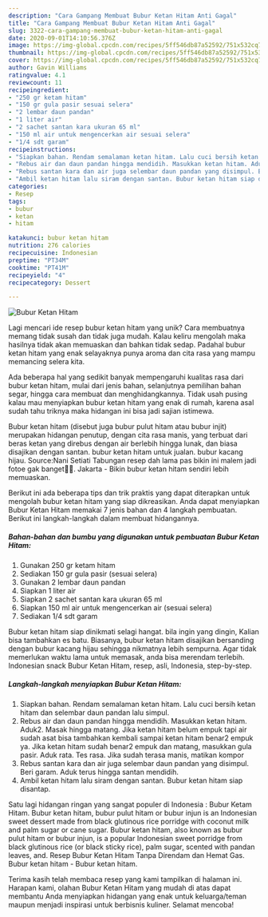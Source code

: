 ```yaml
---
description: "Cara Gampang Membuat Bubur Ketan Hitam Anti Gagal"
title: "Cara Gampang Membuat Bubur Ketan Hitam Anti Gagal"
slug: 3322-cara-gampang-membuat-bubur-ketan-hitam-anti-gagal
date: 2020-09-01T14:10:56.376Z
image: https://img-global.cpcdn.com/recipes/5ff546db87a52592/751x532cq70/bubur-ketan-hitam-foto-resep-utama.jpg
thumbnail: https://img-global.cpcdn.com/recipes/5ff546db87a52592/751x532cq70/bubur-ketan-hitam-foto-resep-utama.jpg
cover: https://img-global.cpcdn.com/recipes/5ff546db87a52592/751x532cq70/bubur-ketan-hitam-foto-resep-utama.jpg
author: Gavin Williams
ratingvalue: 4.1
reviewcount: 11
recipeingredient:
- "250 gr ketam hitam"
- "150 gr gula pasir sesuai selera"
- "2 lembar daun pandan"
- "1 liter air"
- "2 sachet santan kara ukuran 65 ml"
- "150 ml air untuk mengencerkan air sesuai selera"
- "1/4 sdt garam"
recipeinstructions:
- "Siapkan bahan. Rendam semalaman ketan hitam. Lalu cuci bersih ketan hitam dan selembar daun pandan lalu simpul."
- "Rebus air dan daun pandan hingga mendidih. Masukkan ketan hitam. Aduk2. Masak hingga matang. Jika ketan hitam belum empuk tapi air sudah asat bisa tambahkan kembali sampai ketan hitam benar2 empuk ya. Jika ketan hitam sudah benar2 empuk dan matang, masukkan gula pasir. Aduk rata. Tes rasa. Jika sudah terasa manis, matikan kompor"
- "Rebus santan kara dan air juga selembar daun pandan yang disimpul. Beri garam. Aduk terus hingga santan mendidih."
- "Ambil ketan hitam lalu siram dengan santan. Bubur ketan hitam siap disantap."
categories:
- Resep
tags:
- bubur
- ketan
- hitam

katakunci: bubur ketan hitam 
nutrition: 276 calories
recipecuisine: Indonesian
preptime: "PT34M"
cooktime: "PT41M"
recipeyield: "4"
recipecategory: Dessert

---
```



![Bubur Ketan Hitam](https://img-global.cpcdn.com/recipes/5ff546db87a52592/751x532cq70/bubur-ketan-hitam-foto-resep-utama.jpg)

Lagi mencari ide resep bubur ketan hitam yang unik? Cara membuatnya memang tidak susah dan tidak juga mudah. Kalau keliru mengolah maka hasilnya tidak akan memuaskan dan bahkan tidak sedap. Padahal bubur ketan hitam yang enak selayaknya punya aroma dan cita rasa yang mampu memancing selera kita.

Ada beberapa hal yang sedikit banyak mempengaruhi kualitas rasa dari bubur ketan hitam, mulai dari jenis bahan, selanjutnya pemilihan bahan segar, hingga cara membuat dan menghidangkannya. Tidak usah pusing kalau mau menyiapkan bubur ketan hitam yang enak di rumah, karena asal sudah tahu triknya maka hidangan ini bisa jadi sajian istimewa.

Bubur ketan hitam (disebut juga bubur pulut hitam atau bubur injit) merupakan hidangan penutup, dengan cita rasa manis, yang terbuat dari beras ketan yang direbus dengan air berlebih hingga lunak, dan biasa disajikan dengan santan. bubur ketan hitam untuk jualan. bubur kacang hijau. Source:Nani Setiati Tabungan resep dah lama pas bikin ini malem jadi fotoe gak banget🤭🙏. Jakarta - Bikin bubur ketan hitam sendiri lebih memuaskan.


Berikut ini ada beberapa tips dan trik praktis yang dapat diterapkan untuk mengolah bubur ketan hitam yang siap dikreasikan. Anda dapat menyiapkan Bubur Ketan Hitam memakai 7 jenis bahan dan 4 langkah pembuatan. Berikut ini langkah-langkah dalam membuat hidangannya.

<!--inarticleads1-->

##### Bahan-bahan dan bumbu yang digunakan untuk pembuatan Bubur Ketan Hitam:

1. Gunakan 250 gr ketam hitam
1. Sediakan 150 gr gula pasir (sesuai selera)
1. Gunakan 2 lembar daun pandan
1. Siapkan 1 liter air
1. Siapkan 2 sachet santan kara ukuran 65 ml
1. Siapkan 150 ml air untuk mengencerkan air (sesuai selera)
1. Sediakan 1/4 sdt garam


Bubur ketan hitam siap dinikmati selagi hangat. bila ingin yang dingin, Kalian bisa tambahkan es batu. Biasanya, bubur ketan hitam disajikan bersanding dengan bubur kacang hijau sehingga nikmatnya lebih sempurna. Agar tidak memerlukan waktu lama untuk memasak, anda bisa merendam terlebih. Indonesian snack Bubur Ketan Hitam, resep, asli, Indonesia, step-by-step. 

<!--inarticleads2-->

##### Langkah-langkah menyiapkan Bubur Ketan Hitam:

1. Siapkan bahan. Rendam semalaman ketan hitam. Lalu cuci bersih ketan hitam dan selembar daun pandan lalu simpul.
1. Rebus air dan daun pandan hingga mendidih. Masukkan ketan hitam. Aduk2. Masak hingga matang. Jika ketan hitam belum empuk tapi air sudah asat bisa tambahkan kembali sampai ketan hitam benar2 empuk ya. Jika ketan hitam sudah benar2 empuk dan matang, masukkan gula pasir. Aduk rata. Tes rasa. Jika sudah terasa manis, matikan kompor
1. Rebus santan kara dan air juga selembar daun pandan yang disimpul. Beri garam. Aduk terus hingga santan mendidih.
1. Ambil ketan hitam lalu siram dengan santan. Bubur ketan hitam siap disantap.


Satu lagi hidangan ringan yang sangat populer di Indonesia : Bubur Ketam Hitam. Bubur ketan hitam, bubur pulut hitam or bubur injun is an Indonesian sweet dessert made from black glutinous rice porridge with coconut milk and palm sugar or cane sugar. Bubur ketan hitam, also known as bubur pulut hitam or bubur injun, is a popular Indonesian sweet porridge from black glutinous rice (or black sticky rice), palm sugar, scented with pandan leaves, and. Resep Bubur Ketan Hitam Tanpa Direndam dan Hemat Gas. Bubur ketan hitam - Bubur ketan hitam. 

Terima kasih telah membaca resep yang kami tampilkan di halaman ini. Harapan kami, olahan Bubur Ketan Hitam yang mudah di atas dapat membantu Anda menyiapkan hidangan yang enak untuk keluarga/teman maupun menjadi inspirasi untuk berbisnis kuliner. Selamat mencoba!
